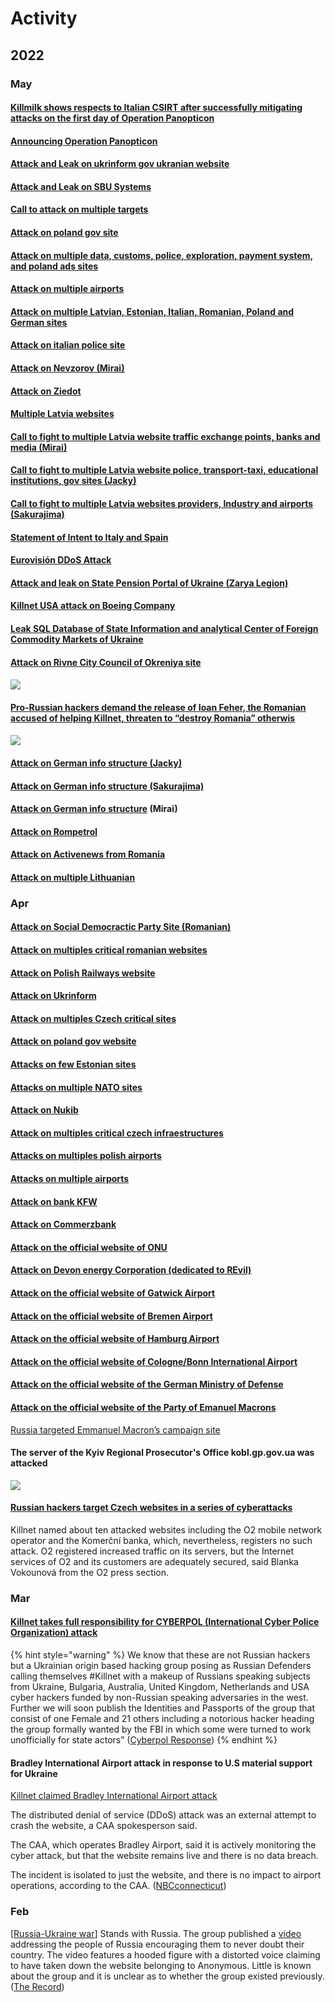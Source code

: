 # Activity

## 2022

### May

#### [Killmilk shows respects to Italian CSIRT after successfully mitigating attacks on the first day of Operation Panopticon](https://t.me/killnet\_channel/578)

#### [Announcing Operation Panopticon](https://t.me/killnet\_channel/572)

#### [Attack and Leak on ukrinform gov ukranian website ](https://t.me/killnet\_hacking/380)

#### [Attack and Leak on SBU Systems](https://t.me/killnet\_hacking/377)

#### [Call to attack on multiple targets](https://t.me/killnet\_hacking/356)

#### [Attack on poland gov site](https://t.me/killnet\_hacking/348)

#### [Attack on multiple data, customs, police, exploration, payment system, and poland ads sites](https://t.me/killnet\_hacking/344)

#### [Attack on multiple airports](https://t.me/killnet\_hacking/336)

#### [Attack on multiple Latvian, Estonian, Italian, Romanian, Poland and German sites](https://t.me/killnet\_hacking/328)

#### [Attack on italian police site](https://t.me/killnet\_hacking/318)

#### [Attack on Nevzorov (Mirai)](https://t.me/killnet\_hacking/307)

#### [Attack on Ziedot](https://t.me/killnet\_hacking/306)

#### [Multiple Latvia websites](https://t.me/killnet\_hacking/304)

#### [Call to fight to multiple Latvia website traffic exchange points, banks and media (Mirai)](https://t.me/killnet\_hacking/303)

#### [Call to fight to multiple Latvia website police, transport-taxi, educational institutions, gov sites (Jacky)](https://t.me/killnet\_hacking/302)

#### [Call to fight to multiple Latvia websites providers, Industry and airports (Sakurajima)](https://t.me/killnet\_hacking/301)

#### [Statement of Intent to Italy and Spain](https://t.me/killnet\_hacking/299)

#### [Eurovisión DDoS Attack](https://t.me/killnet\_hacking/294)

#### [Attack and leak on State Pension Portal of Ukraine (Zarya Legion)](https://t.me/killnet\_hacking/275)

#### [Killnet USA attack on Boeing Company](https://t.me/killnet\_hacking/271)

#### [Leak SQL Database of State Information and analytical Center of Foreign Commodity Markets of Ukraine](https://t.me/killnet\_hacking/268)

#### [Attack on Rivne City Council of Okreniya site](https://t.me/killnet\_hacking/260)

#### ![](../../.gitbook/assets/image.png)

#### [Pro-Russian hackers demand the release of Ioan Feher, the Romanian accused of helping Killnet, threaten to “destroy Romania” otherwis](https://www.romaniajournal.ro/society-people/pro-russian-hackers-demand-the-release-of-ioan-feher-the-romanian-accused-of-helping-killnet-threaten-to-destroy-romania-otherwise/)

#### ![](<../../.gitbook/assets/image (2).png>)

#### [Attack on German info structure (Jacky)](https://t.me/killnet\_hacking/238)

#### [Attack on German info structure (Sakurajima)](https://t.me/killnet\_hacking/237)

#### [Attack on German info structure](https://t.me/killnet\_hacking/236) (Mirai)

#### [Attack on Rompetrol](https://t.me/killnet\_hacking/231)

#### [Attack on Activenews from Romania](https://t.me/killnet\_hacking/217)

#### [Attack on multiple Lithuanian](https://t.me/killnet\_hacking/212)

### Apr

#### [Attack on Social Democractic Party Site (Romanian)](https://t.me/killnet\_hacking/203)

#### [Attack on multiples critical romanian websites](https://t.me/killnet\_hacking/201)

#### [Attack on Polish Railways website](https://t.me/killnet\_hacking/196)

#### [Attack on Ukrinform](https://t.me/killnet\_hacking/191)

#### [Attack on multiples Czech critical sites](https://t.me/killnet\_hacking/186)

#### [Attack on poland gov website](https://t.me/killnet\_hacking/173)

#### [Attacks on few Estonian sites](https://t.me/killnet\_hacking/163)

#### [Attacks on multiple NATO sites](https://t.me/killnet\_hacking/160)

#### [Attack on Nukib](https://t.me/killnet\_hacking/151)

#### [Attack on multiples critical czech infraestructures](https://t.me/killnet\_hacking/140)

#### [Attacks on multiples polish airports](https://t.me/killnet\_hacking/132)

#### [Attacks on multiple airports](https://t.me/killnet\_hacking/129)

#### [Attack on bank KFW](https://t.me/killnet\_hacking/128)

#### [Attack on Commerzbank](https://t.me/killnet\_hacking/127)

#### [Attack on the official website of ONU](https://t.me/killnet\_hacking/122)

#### [Attack on Devon energy Corporation (dedicated to REvil)](https://t.me/killnet\_hacking/119)

#### [Attack on the official website of Gatwick Airport](https://t.me/killnet\_hacking/116)

#### [Attack on the official website of Bremen Airport](https://t.me/killnet\_hacking/113)

#### [Attack on the official website of Hamburg Airport](https://t.me/killnet\_hacking/112)

#### [Attack on the official website of Cologne/Bonn International Airport](https://t.me/killnet\_hacking/110)

#### [Attack on the official website of the German Ministry of Defense](https://t.me/killnet\_hacking/109)

#### [Attack on the official website of the Party of Emanuel Macrons](https://t.me/killnet\_hacking/101)

[Russia targeted Emmanuel Macron’s campaign site](https://taketonews.com/russia-targeted-emmanuel-macrons-campaign-site/)

#### The server of the Kyiv Regional Prosecutor's Office kobl.gp.gov.ua was attacked

![](<../../.gitbook/assets/image (1) (1).png>)



#### [Russian hackers target Czech websites in a series of cyberattacks](https://www.expats.cz/czech-news/article/pro-russian-hackers-target-czech-websites-in-a-series-of-attacks)

Killnet named about ten attacked websites including the O2 mobile network operator and the Komerční banka, which, nevertheless, registers no such attack. O2 registered increased traffic on its servers, but the Internet services of O2 and its customers are adequately secured, said Blanka Vokounová from the O2 press section.

### Mar

#### [Killnet takes full responsibility for CYBERPOL (International Cyber Police Organization) attack](https://t.me/killnet\_hacking/77)

{% hint style="warning" %}
We know that these are not Russian hackers but a Ukrainian origin based hacking group posing as Russian Defenders calling themselves #Killnet with a makeup of Russians speaking subjects from Ukraine, Bulgaria, Australia, United Kingdom, Netherlands and USA cyber hackers funded by non-Russian speaking adversaries in the west. Further we will soon publish the Identities and Passports of the group that consist of one Female and 21 others including a notorious hacker heading the group formally wanted by the FBI in which some were turned to work unofficially for state actors” ([Cyberpol Response](https://www.cyberpol.info/2022/04/03/cyberpol-hack-press-notice-killnet/))
{% endhint %}

#### Bradley International Airport attack in response to U.S material support for Ukraine

[Killnet claimed Bradley International Airport attack](https://t.me/killnet\_hacking/70)

The distributed denial of service (DDoS) attack was an external attempt to crash the website, a CAA spokesperson said.

The CAA, which operates Bradley Airport, said it is actively monitoring the cyber attack, but that the website remains live and there is no data breach.

The incident is isolated to just the website, and there is no impact to airport operations, according to the CAA. ([NBCconnecticut](https://www.nbcconnecticut.com/news/local/bradley-airport-website-suffers-cyber-attack/2750473/))

### Feb

\[[Russia-Ukraine war](../../campaigns/russia-ukraine-war/)] Stands with Russia. The group published a [video](https://twitter.com/Cyberknow20/status/1499349570890842113) addressing the people of Russia encouraging them to never doubt their country. The video features a hooded figure with a distorted voice claiming to have taken down the website belonging to Anonymous. Little is known about the group and it is unclear as to whether the group existed previously.  ([The Record](https://therecord.media/russia-or-ukraine-hacking-groups-take-sides/?msclkid=235244a7ba6611ec92f21c9bd3b8ee49))

